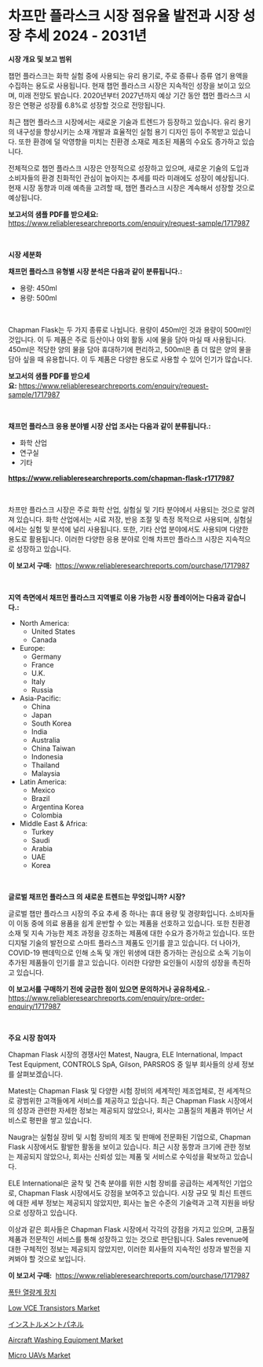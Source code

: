 <p><h1>차프만 플라스크 시장 점유율 발전과 시장 성장 추세 2024 - 2031년</h1></p><p><strong>시장 개요 및 보고 범위</strong></p>
<p><p>챕먼 플라스크는 화학 실험 중에 사용되는 유리 용기로, 주로 증류나 증류 염기 용액을 수집하는 용도로 사용됩니다. 현재 챕먼 플라스크 시장은 지속적인 성장을 보이고 있으며, 미래 전망도 밝습니다. 2020년부터 2027년까지 예상 기간 동안 챕먼 플라스크 시장은 연평균 성장률 6.8%로 성장할 것으로 전망됩니다.</p><p>최근 챕먼 플라스크 시장에서는 새로운 기술과 트렌드가 등장하고 있습니다. 유리 용기의 내구성을 향상시키는 소재 개발과 효율적인 실험 용기 디자인 등이 주목받고 있습니다. 또한 환경에 덜 악영향을 미치는 친환경 소재로 제조된 제품의 수요도 증가하고 있습니다.</p><p>전체적으로 챕먼 플라스크 시장은 안정적으로 성장하고 있으며, 새로운 기술의 도입과 소비자들의 환경 친화적인 관심이 높아지는 추세를 따라 미래에도 성장이 예상됩니다. 현재 시장 동향과 미래 예측을 고려할 때, 챕먼 플라스크 시장은 계속해서 성장할 것으로 예상됩니다.</p></p>
<p><strong>보고서의 샘플 PDF를 받으세요:</strong> <a href="https://www.reliableresearchreports.com/enquiry/request-sample/1717987">https://www.reliableresearchreports.com/enquiry/request-sample/1717987</a></p>
<p>&nbsp;</p>
<p><strong>시장 세분화</strong></p>
<p><strong>채프먼 플라스크 유형별 시장 분석은 다음과 같이 분류됩니다.:</strong></p>
<p><ul><li>용량: 450ml</li><li>용량: 500ml</li></ul></p>
<p>&nbsp;</p>
<p><p>Chapman Flask는 두 가지 종류로 나뉩니다. 용량이 450ml인 것과 용량이 500ml인 것입니다. 이 두 제품은 주로 등산이나 야외 활동 시에 물을 담아 마실 때 사용됩니다. 450ml은 적당한 양의 물을 담아 휴대하기에 편리하고, 500ml은 좀 더 많은 양의 물을 담아 싶을 때 유용합니다. 이 두 제품은 다양한 용도로 사용할 수 있어 인기가 많습니다.</p></p>
<p><strong>보고서의 샘플 PDF를 받으세요:</strong>&nbsp;<a href="https://www.reliableresearchreports.com/enquiry/request-sample/1717987">https://www.reliableresearchreports.com/enquiry/request-sample/1717987</a></p>
<p>&nbsp;</p>
<p><strong> 채프먼 플라스크 응용 분야별 시장 산업 조사는 다음과 같이 분류됩니다.:</strong></p>
<p><ul><li>화학 산업</li><li>연구실</li><li>기타</li></ul></p>
<p><strong><a href="https://www.reliableresearchreports.com/chapman-flask-r1717987">https://www.reliableresearchreports.com/chapman-flask-r1717987</a></strong></p>
<p>&nbsp;</p>
<p><p>차프만 플라스크 시장은 주로 화학 산업, 실험실 및 기타 분야에서 사용되는 것으로 알려져 있습니다. 화학 산업에서는 시료 저장, 반응 조절 및 측정 목적으로 사용되며, 실험실에서는 실험 및 분석에 널리 사용됩니다. 또한, 기타 산업 분야에서도 사용되며 다양한 용도로 활용됩니다. 이러한 다양한 응용 분야로 인해 차프만 플라스크 시장은 지속적으로 성장하고 있습니다.</p></p>
<p><strong>이 보고서 구매:</strong>&nbsp; <a href="https://www.reliableresearchreports.com/purchase/1717987">https://www.reliableresearchreports.com/purchase/1717987</a></p>
<p>&nbsp;</p>
<p><strong>지역 측면에서 채프먼 플라스크 지역별로 이용 가능한 시장 플레이어는 다음과 같습니다.:</strong></p>
<p><ul>
    <li>
        North America:
        <ul>
            <li>United States</li>
            <li>Canada</li>
        </ul>
    </li>
    <li>
        Europe:
        <ul>
            <li>Germany</li>
            <li>France</li>
            <li>U.K.</li>
            <li>Italy</li>
            <li>Russia</li>
        </ul>
    </li>
    <li>
        Asia-Pacific:
        <ul>
            <li>China</li>
            <li>Japan</li>
            <li>South Korea</li>
            <li>India</li>
            <li>Australia</li>
            <li>China Taiwan</li>
            <li>Indonesia</li>
            <li>Thailand</li>
            <li>Malaysia</li>
        </ul>
    </li>
    <li>
        Latin America:
        <ul>
            <li>Mexico</li>
            <li>Brazil</li>
            <li>Argentina Korea</li>
            <li>Colombia</li>
        </ul>
    </li>
    <li>
        Middle East & Africa:
        <ul>
            <li>Turkey</li>
            <li>Saudi</li>
            <li>Arabia</li>
            <li>UAE</li>
            <li>Korea</li>
        </ul>
    </li>
    </ul></p>
<p>&nbsp;</p>
<p><strong>글로벌 채프먼 플라스크 의 새로운 트렌드는 무엇입니까? 시장?</strong></p>
<p><p>글로벌 챕만 플라스크 시장의 주요 추세 중 하나는 휴대 용량 및 경량화입니다. 소비자들이 이동 중에 의료 용품을 쉽게 운반할 수 있는 제품을 선호하고 있습니다. 또한 친환경 소재 및 지속 가능한 제조 과정을 강조하는 제품에 대한 수요가 증가하고 있습니다. 또한 디지털 기술의 발전으로 스마트 플라스크 제품도 인기를 끌고 있습니다. 더 나아가, COVID-19 팬데믹으로 인해 소독 및 개인 위생에 대한 증가하는 관심으로 소독 기능이 추가된 제품들이 인기를 끌고 있습니다. 이러한 다양한 요인들이 시장의 성장을 촉진하고 있습니다.</p></p>
<p><strong>이 보고서를 구매하기 전에 궁금한 점이 있으면 문의하거나 공유하세요.</strong>- <a href="https://www.reliableresearchreports.com/enquiry/pre-order-enquiry/1717987">https://www.reliableresearchreports.com/enquiry/pre-order-enquiry/1717987</a></p>
<p>&nbsp;</p>
<p><strong>주요 시장 참여자</strong></p>
<p><p>Chapman Flask 시장의 경쟁사인 Matest, Naugra, ELE International, Impact Test Equipment, CONTROLS SpA, Gilson, PARSROS 중 일부 회사들의 상세 정보를 살펴보겠습니다.</p><p>Matest는 Chapman Flask 및 다양한 시험 장비의 세계적인 제조업체로, 전 세계적으로 광범위한 고객들에게 서비스를 제공하고 있습니다. 최근 Chapman Flask 시장에서의 성장과 관련한 자세한 정보는 제공되지 않았으나, 회사는 고품질의 제품과 뛰어난 서비스로 평판을 쌓고 있습니다.</p><p>Naugra는 실험실 장비 및 시험 장비의 제조 및 판매에 전문화된 기업으로, Chapman Flask 시장에서도 활발한 활동을 보이고 있습니다. 최근 시장 동향과 크기에 관한 정보는 제공되지 않았으나, 회사는 신뢰성 있는 제품 및 서비스로 수익성을 확보하고 있습니다.</p><p>ELE International은 굴착 및 건축 분야를 위한 시험 장비를 공급하는 세계적인 기업으로, Chapman Flask 시장에서도 강점을 보여주고 있습니다. 시장 규모 및 최신 트렌드에 대한 세부 정보는 제공되지 않았지만, 회사는 높은 수준의 기술력과 고객 지원을 바탕으로 성장하고 있습니다.</p><p>이상과 같은 회사들은 Chapman Flask 시장에서 각각의 강점을 가지고 있으며, 고품질 제품과 전문적인 서비스를 통해 성장하고 있는 것으로 판단됩니다. Sales revenue에 대한 구체적인 정보는 제공되지 않았지만, 이러한 회사들의 지속적인 성장과 발전을 지켜봐야 할 것으로 보입니다.</p></p>
<p><strong>이 보고서 구매:</strong>&nbsp;&nbsp;<a href="https://www.reliableresearchreports.com/purchase/1717987">https://www.reliableresearchreports.com/purchase/1717987</a></p>
<p><p><a href="https://github.com/ZacharyScthmitt4465/Market-Research-Report-List-1/blob/main/877613425230.md">폭탄 열량계 장치</a></p><p><a href="https://full-wildebeest-80b.notion.site/Decoding-Low-VCE-Transistors-Market-Metrics-Market-Share-Trends-and-Growth-Patterns-c6f5d669181e4a619c29d2ba44d0db98">Low VCE Transistors Market</a></p><p><a href="https://medium.com/@raideochran7856/%E3%82%A4%E3%83%B3%E3%82%B9%E3%83%88%E3%82%A5%E3%83%AB%E3%83%A1%E3%83%B3%E3%83%88%E3%83%91%E3%83%8D%E3%83%AB%E3%81%AE%E5%B8%82%E5%A0%B4%E3%82%B7%E3%82%A7%E3%82%A2%E3%81%AE%E9%80%B2%E5%8C%96%E3%81%A8%E5%B8%82%E5%A0%B4%E6%88%90%E9%95%B7%E3%83%88%E3%83%AC%E3%83%B3%E3%83%892024%E5%B9%B4-2031%E5%B9%B4-f981927c08c6">インストルメントパネル</a></p><p><a href="https://view.publitas.com/reportprime-1/aircraft-washing-equipment-market-size-market-outlook-and-market-forecast-2024-to-2031/">Aircraft Washing Equipment Market</a></p><p><a href="https://github.com/irfadac/Market-Research-Report-List-2/blob/main/micro-uavs-market.md">Micro UAVs Market</a></p></p>
